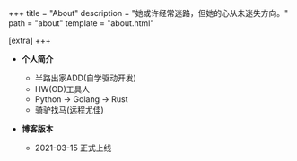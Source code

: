 +++
title = "About"
description = "她或许经常迷路，但她的心从未迷失方向。"
path = "about"
template = "about.html"

[extra]
+++

- __个人简介__
    - 半路出家ADD(自学驱动开发)
    - HW(OD)工具人
    - Python -> Golang -> Rust
    - 骑驴找马(远程尤佳)

- __博客版本__
    - 2021-03-15 正式上线
